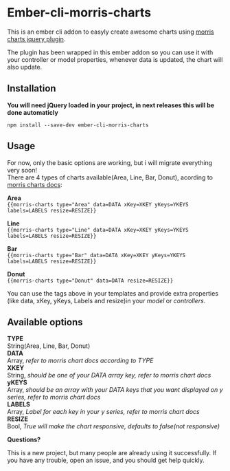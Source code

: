 # Ember-cli-morris-charts 

This is an ember cli addon to easyly create awesome charts using [morris charts jquery plugin](https://github.com/morrisjs/morris.js). 

The plugin has been wrapped in this ember addon so you can use it with your controller or model properties, whenever data is updated, the chart will also update.

## Installation
**You will need jQuery loaded in your project, in next releases this will be done automaticly**

```npm install --save-dev ember-cli-morris-charts```

## Usage
For now, only the basic options are working, but i will migrate everything very soon!<br />
There are 4 types of charts available(Area, Line, Bar, Donut), acording to [morris charts docs](http://morrisjs.github.io/morris.js/#what-next):

**Area**<br />
```{{morris-charts type="Area" data=DATA xKey=XKEY yKeys=YKEYS labels=LABELS resize=RESIZE}}```

**Line**<br />
```{{morris-charts type="Line" data=DATA xKey=XKEY yKeys=YKEYS labels=LABELS resize=RESIZE}}```

**Bar**<br />
```{{morris-charts type="Bar" data=DATA xKey=XKEY yKeys=YKEYS labels=LABELS resize=RESIZE}}```

**Donut**<br />
```{{morris-charts type="Donut" data=DATA resize=RESIZE}}```

You can use the tags above in your templates and provide extra properties (like data, xKey, yKeys, Labels and resize)in your *model* or *controllers*.

## Available options<br />
**TYPE**<br />
String(Area, Line, Bar, Donut)<br />
**DATA**<br />
Array, *refer to morris chart docs according to TYPE*<br />
**XKEY**<br />
String, *should be one of your DATA array key, refer to morris chart docs*<br />
**yKEYS**<br />
Array, *should be an array with your DATA keys that you want displayed on y series, refer to morris chart docs*<br />
**LABELS**<br />
Array, *Label for each key in your y series, refer to morris chart docs*<br />
**RESIZE**<br />
Bool, *True will make the chart responsive, defaults to false(not responsive)*<br />

**Questions?**

This is a new project, but many people are already using it successfully. If you have any trouble, open an issue, and you should get help quickly.

